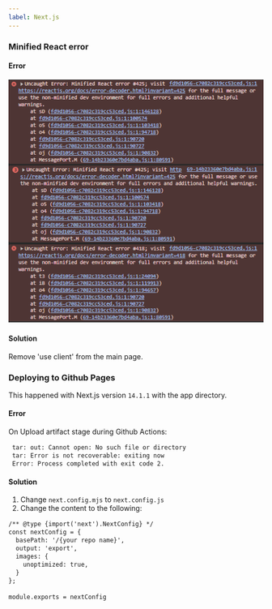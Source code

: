 ```yaml
---
label: Next.js
---
```


### Minified React error

#### Error
![](/static/nextjs1.png)

#### Solution
Remove 'use client' from the main page.

### Deploying to Github Pages

This happened with Next.js version `14.1.1` with the app directory.

#### Error 
On Upload artifact stage during Github Actions:
```
 tar: out: Cannot open: No such file or directory
 tar: Error is not recoverable: exiting now
 Error: Process completed with exit code 2.
```

#### Solution
1. Change `next.config.mjs` to `next.config.js`
2. Change the content to the following:
```
/** @type {import('next').NextConfig} */
const nextConfig = {
  basePath: '/{your repo name}',
  output: 'export',
  images: {
    unoptimized: true,
  }
};

module.exports = nextConfig
```